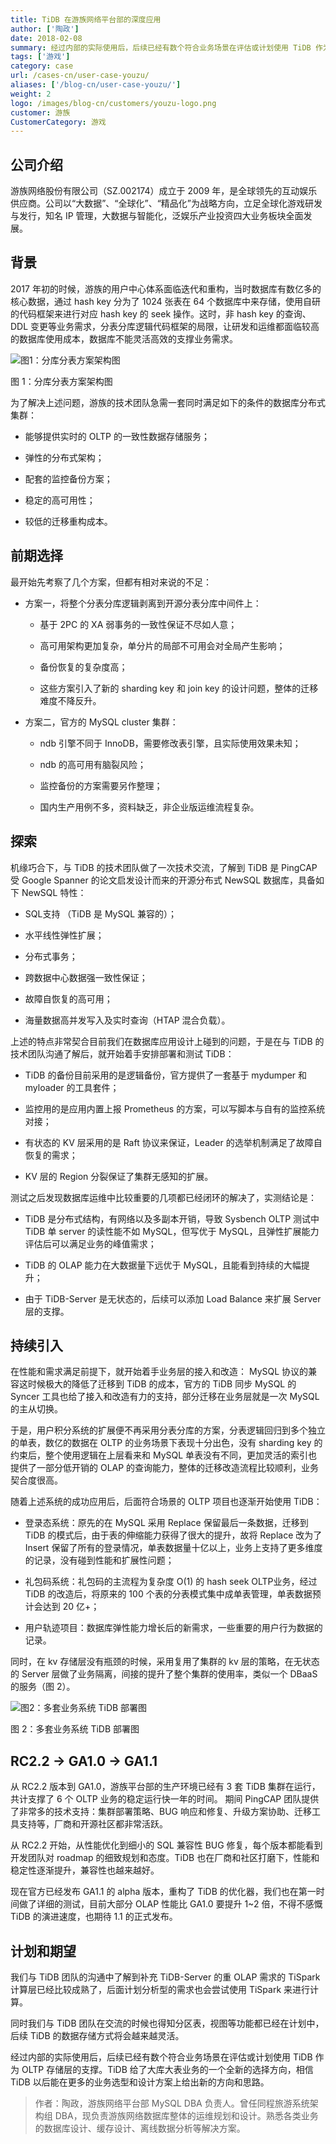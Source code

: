```yaml
---
title: TiDB 在游族网络平台部的深度应用
author: ['陶政']
date: 2018-02-08
summary: 经过内部的实际使用后，后续已经有数个符合业务场景在评估或计划使用 TiDB 作为 OLTP 存储层的支撑。
tags: ['游戏']
category: case
url: /cases-cn/user-case-youzu/
aliases: ['/blog-cn/user-case-youzu/']
weight: 2
logo: /images/blog-cn/customers/youzu-logo.png
customer: 游族
CustomerCategory: 游戏
---
```


## 公司介绍  

游族网络股份有限公司（SZ.002174）成立于 2009 年，是全球领先的互动娱乐供应商。公司以“大数据”、“全球化”、“精品化”为战略方向，立足全球化游戏研发与发行，知名 IP 管理，大数据与智能化，泛娱乐产业投资四大业务板块全面发展。

## 背景

2017 年初的时候，游族的用户中心体系面临迭代和重构，当时数据库有数亿多的核心数据，通过 hash key 分为了 1024 张表在 64 个数据库中来存储，使用自研的代码框架来进行对应 hash key 的 seek 操作。这时，非 hash key 的查询、DDL 变更等业务需求，分表分库逻辑代码框架的局限，让研发和运维都面临较高的数据库使用成本，数据库不能灵活高效的支撑业务需求。

![图1：分库分表方案架构图](media/user-case-youzu/1.png)

<div class="caption-center">图 1：分库分表方案架构图</div>

为了解决上述问题，游族的技术团队急需一套同时满足如下的条件的数据库分布式集群：

+ 能够提供实时的 OLTP 的一致性数据存储服务；

+ 弹性的分布式架构；

+ 配套的监控备份方案；

+ 稳定的高可用性；

+ 较低的迁移重构成本。

## 前期选择

最开始先考察了几个方案，但都有相对来说的不足：

+ 方案一，将整个分表分库逻辑剥离到开源分表分库中间件上：

    - 基于 2PC 的 XA 弱事务的一致性保证不尽如人意；

    - 高可用架构更加复杂，单分片的局部不可用会对全局产生影响；

    - 备份恢复的复杂度高；

    - 这些方案引入了新的 sharding key 和 join key 的设计问题，整体的迁移难度不降反升。

+ 方案二，官方的 MySQL cluster 集群：

    - ndb 引擎不同于 InnoDB，需要修改表引擎，且实际使用效果未知；

    - ndb 的高可用有脑裂风险；

    - 监控备份的方案需要另作整理；

    - 国内生产用例不多，资料缺乏，非企业版运维流程复杂。

## 探索

机缘巧合下，与 TiDB 的技术团队做了一次技术交流，了解到 TiDB 是 PingCAP 受 Google Spanner 的论文启发设计而来的开源分布式 NewSQL 数据库，具备如下 NewSQL 特性：

+ SQL支持 （TiDB 是 MySQL 兼容的）；

+ 水平线性弹性扩展；

+ 分布式事务；

+ 跨数据中心数据强一致性保证；

+ 故障自恢复的高可用；

+ 海量数据高并发写入及实时查询（HTAP 混合负载）。

上述的特点非常契合目前我们在数据库应用设计上碰到的问题，于是在与 TiDB 的技术团队沟通了解后，就开始着手安排部署和测试 TiDB：

+ TiDB 的备份目前采用的是逻辑备份，官方提供了一套基于 mydumper 和 myloader 的工具套件；

+ 监控用的是应用内置上报 Prometheus 的方案，可以写脚本与自有的监控系统对接；

+ 有状态的 KV 层采用的是 Raft 协议来保证，Leader 的选举机制满足了故障自恢复的需求；

+ KV 层的 Region 分裂保证了集群无感知的扩展。

测试之后发现数据库运维中比较重要的几项都已经闭环的解决了，实测结论是：

+ TiDB 是分布式结构，有网络以及多副本开销，导致 Sysbench OLTP 测试中 TiDB 单 server 的读性能不如 MySQL，但写优于 MySQL，且弹性扩展能力评估后可以满足业务的峰值需求；

+ TiDB 的 OLAP 能力在大数据量下远优于 MySQL，且能看到持续的大幅提升；

+ 由于 TiDB-Server 是无状态的，后续可以添加 Load Balance 来扩展 Server 层的支撑。

## 持续引入

在性能和需求满足前提下，就开始着手业务层的接入和改造： MySQL 协议的兼容这时候极大的降低了迁移到 TiDB 的成本，官方的 TiDB 同步 MySQL 的 Syncer 工具也给了接入和改造有力的支持，部分迁移在业务层就是一次 MySQL 的主从切换。

于是，用户积分系统的扩展便不再采用分表分库的方案，分表逻辑回归到多个独立的单表，数亿的数据在 OLTP 的业务场景下表现十分出色，没有 sharding key 的约束后，整个使用逻辑在上层看来和 MySQL 单表没有不同，更加灵活的索引也提供了一部分低开销的 OLAP 的查询能力，整体的迁移改造流程比较顺利，业务契合度很高。

随着上述系统的成功应用后，后面符合场景的 OLTP 项目也逐渐开始使用 TiDB：

+ 登录态系统：原先的在 MySQL 采用 Replace 保留最后一条数据，迁移到 TiDB 的模式后，由于表的伸缩能力获得了很大的提升，故将 Replace 改为了 Insert 保留了所有的登录情况，单表数据量十亿以上，业务上支持了更多维度的记录，没有碰到性能和扩展性问题；

+ 礼包码系统：礼包码的主流程为复杂度 O(1) 的 hash seek OLTP业务，经过 TiDB 的改造后，将原来的 100 个表的分表模式集中成单表管理，单表数据预计会达到 20 亿+；

+ 用户轨迹项目：数据库弹性能力增长后的新需求，一些重要的用户行为数据的记录。

同时，在 kv 存储层没有瓶颈的时候，采用复用了集群的 kv 层的策略，在无状态的 Server 层做了业务隔离，间接的提升了整个集群的使用率，类似一个 DBaaS 的服务（图 2）。

![图2：多套业务系统 TiDB 部署图](media/user-case-youzu/2.png)

<div class="caption-center">图 2：多套业务系统 TiDB 部署图</div>

## RC2.2 -> GA1.0 -> GA1.1

从 RC2.2 版本到 GA1.0，游族平台部的生产环境已经有 3 套 TiDB 集群在运行，共计支撑了 6 个 OLTP 业务的稳定运行快一年的时间。 期间 PingCAP 团队提供了非常多的技术支持：集群部署策略、BUG 响应和修复、升级方案协助、迁移工具支持等，厂商和开源社区都非常活跃。

从 RC2.2 开始，从性能优化到细小的 SQL 兼容性 BUG 修复，每个版本都能看到开发团队对  roadmap 的细致规划和态度。TiDB 也在厂商和社区打磨下，性能和稳定性逐渐提升，兼容性也越来越好。

现在官方已经发布 GA1.1 的 alpha 版本，重构了 TiDB 的优化器，我们也在第一时间做了详细的测试，目前大部分 OLAP 性能比 GA1.0 要提升 1~2 倍，不得不感慨 TiDB 的演进速度，也期待 1.1 的正式发布。

## 计划和期望

我们与 TiDB 团队的沟通中了解到补充 TiDB-Server 的重 OLAP 需求的 TiSpark 计算层已经比较成熟了，后面计划分析型的需求也会尝试使用 TiSpark 来进行计算。

同时我们与 TiDB 团队在交流的时候也得知分区表，视图等功能都已经在计划中，后续 TiDB 的数据存储方式将会越来越灵活。

经过内部的实际使用后，后续已经有数个符合业务场景在评估或计划使用 TiDB 作为 OLTP 存储层的支撑。TiDB 给了大库大表业务的一个全新的选择方向，相信 TiDB 以后能在更多的业务选型和设计方案上给出新的方向和思路。

> 作者：陶政，游族网络平台部 MySQL DBA 负责人。曾任同程旅游系统架构组 DBA，现负责游族网络数据库整体的运维规划和设计。熟悉各类业务的数据库设计、缓存设计、离线数据分析等解决方案。




